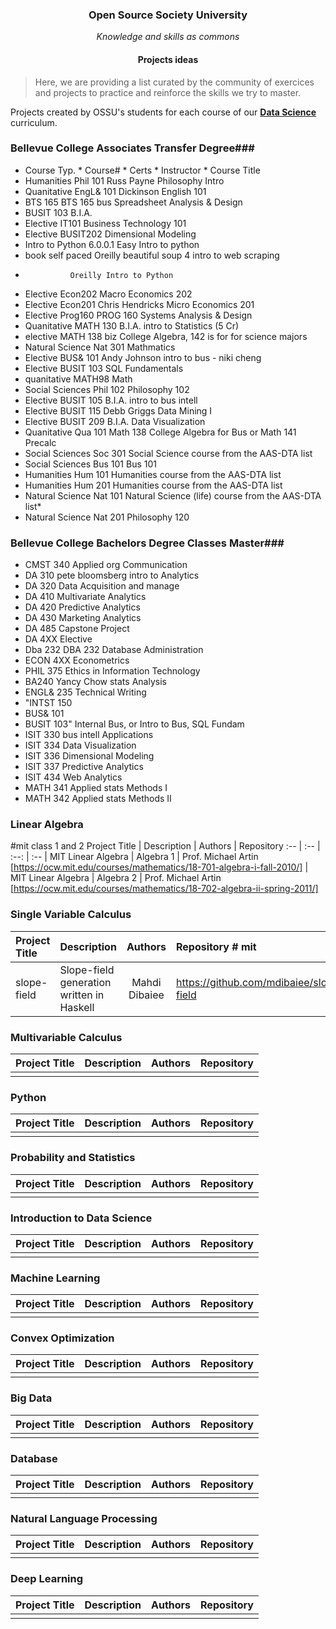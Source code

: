 <h3 align="center">Open Source Society University</h3>
<p align="center">
	<i>Knowledge and skills as commons</i>
</p>

<h4 align="center">Projects ideas</h4>

>Here, we are providing a list curated by the community of exercices and projects to practice and reinforce the skills we try to master.

Projects created by OSSU's students for each course of our [**Data Science**](https://github.com/open-source-society/data-science) curriculum.

### Bellevue College Associates Transfer Degree###
* Course Typ.	* Course#	* Certs		* Instructor	* Course Title
* Humanities	Phil 101			  Russ Payne	  Philosophy Intro
* Quanitative	EngL& 101			  Dickinson	  English 101
* BTS 165	BTS 165						  bus Spreadsheet Analysis & Design
* BUSIT 103	B.I.A.		
* Elective	IT101				Business Technology 101
* Elective	BUSIT202			Dimensional Modeling 
* Intro to Python	6.0.0.1				Easy Intro to python
* book		self paced	Oreilly beautiful soup 4 intro to web scraping
* 				Oreilly Intro to Python
* Elective	Econ202				Macro Economics 202
* Elective	Econ201		Chris Hendricks	Micro Economics 201
* Elective	Prog160				PROG 160 Systems Analysis & Design
* Quanitative	MATH 130	B.I.A.		intro to Statistics (5 Cr)
* elective	MATH 138 biz			College Algebra, 142 is for for science majors
* Natural Science	Nat 301				Mathmatics
* Elective	BUS& 101	Andy Johnson	intro to bus - niki cheng
* Elective	BUSIT 103			SQL Fundamentals
* quanitative	MATH98				Math 
* Social Sciences	Phil 102			Philosophy 102
* Elective	BUSIT 105	B.I.A.		intro to bus intell
* Elective	BUSIT 115	Debb Griggs	Data Mining I
* Elective	BUSIT 209	B.I.A.		Data Visualization
* Quanitative	Qua 101				Math 138 College Algebra for Bus or Math 141 Precalc
* Social Sciences	Soc 301				Social Science course from the AAS-DTA list
* Social Sciences	Bus 101				Bus 101
* Humanities	Hum 101				Humanities course from the AAS-DTA list
* Humanities	Hum 201				Humanities course from the AAS-DTA list
* Natural Science	Nat 101				Natural Science (life) course from the AAS-DTA list*
* Natural Science	Nat 201				Philosophy 120

### Bellevue College Bachelors Degree Classes Master###
* CMST 340				Applied org Communication
* DA 310		pete bloomsberg	intro to Analytics 
* DA 320				Data Acquisition and manage
* DA 410				Multivariate Analytics
* DA 420				Predictive Analytics
* DA 430				Marketing Analytics
* DA 485				Capstone Project
* DA 4XX				Elective
* Dba 232				DBA 232 Database Administration
* ECON 4XX			Econometrics
* PHIL 375			Ethics in Information  Technology
* BA240		Yancy Chow	stats Analysis
* ENGL& 235			Technical Writing
* "INTST 150
* BUS& 101
* BUSIT 103"			Internal Bus, or Intro to Bus, SQL Fundam
* ISIT 330			bus intell Applications
* ISIT 334			Data Visualization
* ISIT 336			Dimensional Modeling
* ISIT 337			Predictive Analytics
* ISIT 434			Web Analytics
* MATH 341			Applied stats  Methods  I
* MATH 342			Applied stats Methods II


### Linear Algebra
#mit class 1 and 2
Project Title | Description | Authors | Repository
:-- | :-- | :--: | :--
| MIT Linear Algebra | Algebra 1 | Prof. Michael Artin [https://ocw.mit.edu/courses/mathematics/18-701-algebra-i-fall-2010/]
| MIT Linear Algebra | Algebra 2 | Prof. Michael Artin [https://ocw.mit.edu/courses/mathematics/18-702-algebra-ii-spring-2011/]
### Single Variable Calculus
Project Title | Description | Authors | Repository # mit
:-- | :-- | :--: | :--
| slope-field | Slope-field generation written in Haskell | Mahdi Dibaiee | https://github.com/mdibaiee/slope-field

### Multivariable Calculus
Project Title | Description | Authors | Repository
:-- | :-- | :--: | :--
| | |

### Python
Project Title | Description | Authors | Repository
:-- | :-- | :--: | :--
| | |

### Probability and Statistics
Project Title | Description | Authors | Repository
:-- | :-- | :--: | :--
| | |

### Introduction to Data Science
Project Title | Description | Authors | Repository
:-- | :-- | :--: | :--
| | |

### Machine Learning
Project Title | Description | Authors | Repository
:-- | :-- | :--: | :--
| | |

### Convex Optimization
Project Title | Description | Authors | Repository
:-- | :-- | :--: | :--
| | |


### Big Data
Project Title | Description | Authors | Repository
:-- | :-- | :--: | :--
| | |

### Database
Project Title | Description | Authors | Repository
:-- | :-- | :--: | :--
| | |

### Natural Language Processing
Project Title | Description | Authors | Repository
:-- | :-- | :--: | :--
| | |

### Deep Learning
Project Title | Description | Authors | Repository
:-- | :-- | :--: | :--
| | |
